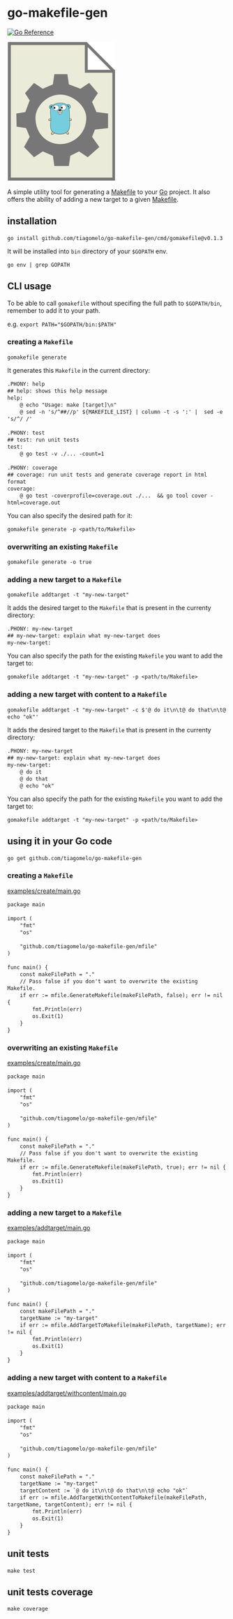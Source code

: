 # go-makefile-gen

[![Go Reference](https://pkg.go.dev/badge/github.com/tiagomelo/go-makefile-gen.svg)](https://pkg.go.dev/github.com/tiagomelo/go-makefile-gen)

![logo](go-makefile-gen.png)

A simple utility tool for generating a [Makefile](https://en.wikipedia.org/wiki/Make_(software)#Makefiles) to your [Go](https://go.dev/) project. It also offers the ability of adding a new target to a given [Makefile](https://en.wikipedia.org/wiki/Make_(software)#Makefiles).

## installation

```
go install github.com/tiagomelo/go-makefile-gen/cmd/gomakefile@v0.1.3
```

It will be installed into `bin` directory of your `$GOPATH` env.

```
go env | grep GOPATH
```

## CLI usage

To be able to call `gomakefile` without specifing the full path to `$GOPATH/bin`, remember to add it to your path.

e.g. `export PATH="$GOPATH/bin:$PATH"`

### creating a `Makefile`

```
gomakefile generate 
```

It generates this `Makefile` in the current directory:

```
.PHONY: help
## help: shows this help message
help:
	@ echo "Usage: make [target]\n"
	@ sed -n 's/^##//p' ${MAKEFILE_LIST} | column -t -s ':' |  sed -e 's/^/ /'

.PHONY: test
## test: run unit tests
test:
	@ go test -v ./... -count=1

.PHONY: coverage
## coverage: run unit tests and generate coverage report in html format
coverage:
	@ go test -coverprofile=coverage.out ./...  && go tool cover -html=coverage.out
```

You can also specify the desired path for it:

```
gomakefile generate -p <path/to/Makefile>
```

### overwriting an existing `Makefile`

```
gomakefile generate -o true
```

### adding a new target to a `Makefile`

```
gomakefile addtarget -t "my-new-target"
```

It adds the desired target to the `Makefile` that is present in the currenty directory:

```
.PHONY: my-new-target
## my-new-target: explain what my-new-target does
my-new-target:
```

You can also specify the path for the existing `Makefile` you want to add the target to:

```
gomakefile addtarget -t "my-new-target" -p <path/to/Makefile>
```

### adding a new target with content to a `Makefile`

```
gomakefile addtarget -t "my-new-target" -c $'@ do it\n\t@ do that\n\t@ echo "ok"'
```

It adds the desired target to the `Makefile` that is present in the currenty directory:

```
.PHONY: my-new-target
## my-new-target: explain what my-new-target does
my-new-target:
	@ do it
	@ do that
	@ echo "ok"
```

You can also specify the path for the existing `Makefile` you want to add the target to:

```
gomakefile addtarget -t "my-new-target" -p <path/to/Makefile>
```

## using it in your Go code

```
go get github.com/tiagomelo/go-makefile-gen
```

### creating a `Makefile`

[examples/create/main.go](./examples/create/main.go)

```
package main

import (
	"fmt"
	"os"

	"github.com/tiagomelo/go-makefile-gen/mfile"
)

func main() {
	const makeFilePath = "."
	// Pass false if you don't want to overwrite the existing Makefile.
	if err := mfile.GenerateMakefile(makeFilePath, false); err != nil {
		fmt.Println(err)
		os.Exit(1)
	}
}

```

### overwriting an existing `Makefile`

[examples/create/main.go](./examples/create/main.go)

```
package main

import (
	"fmt"
	"os"

	"github.com/tiagomelo/go-makefile-gen/mfile"
)

func main() {
	const makeFilePath = "."
	// Pass false if you don't want to overwrite the existing Makefile.
	if err := mfile.GenerateMakefile(makeFilePath, true); err != nil {
		fmt.Println(err)
		os.Exit(1)
	}
}

```

### adding a new target to a `Makefile`

[examples/addtarget/main.go](./examples/addtarget/main.go)

```
package main

import (
	"fmt"
	"os"

	"github.com/tiagomelo/go-makefile-gen/mfile"
)

func main() {
	const makeFilePath = "."
	targetName := "my-target"
	if err := mfile.AddTargetToMakefile(makeFilePath, targetName); err != nil {
		fmt.Println(err)
		os.Exit(1)
	}
}
```

### adding a new target with content to a `Makefile`

[examples/addtarget/withcontent/main.go](./examples/addtarget/withcontent/main.go)

```
package main

import (
	"fmt"
	"os"

	"github.com/tiagomelo/go-makefile-gen/mfile"
)

func main() {
	const makeFilePath = "."
	targetName := "my-target"
	targetContent := `@ do it\n\t@ do that\n\t@ echo "ok"`
	if err := mfile.AddTargetWithContentToMakefile(makeFilePath, targetName, targetContent); err != nil {
		fmt.Println(err)
		os.Exit(1)
	}
}

```

## unit tests

```
make test
```

## unit tests coverage

```
make coverage
```